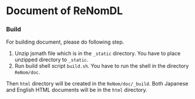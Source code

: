 # Document of ReNomDL

### Build

For building document, please do following step.

1. Unzip jsmath file which is in the `_static` directory. You have to place unzipped directory to `_static`.
2. Run build shell script `build.sh`. You have to run the shell in the directory `ReNom/doc`.

Then `html` directory will be created in the `ReNom/doc/_build`.
Both Japanese and English HTML documents will be in the `html` directory.
